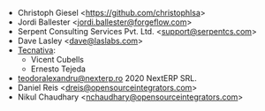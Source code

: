 - Christoph Giesel \<<https://github.com/christophlsa>\>
- Jordi Ballester \<<jordi.ballester@forgeflow.com>\>
- Serpent Consulting Services Pvt. Ltd. \<<support@serpentcs.com>\>
- Dave Lasley \<<dave@laslabs.com>\>
- [Tecnativa](https://www.tecnativa.com):
  - Vicent Cubells
  - Ernesto Tejeda
- <teodoralexandru@nexterp.ro> 2020 NextERP SRL.
- Daniel Reis \<<dreis@opensourceintegrators.com>\>
- Nikul Chaudhary \<<nchaudhary@opensourceintegrators.com>\>
